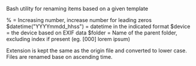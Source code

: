 Bash utility for renaming items based on a given template

% = Increasing number, increase number for leading zeros
$datetime("YYYYmmdd_hhss") = datetime in the indicated format
$device = the device based on EXIF data
$folder = Name of the parent folder, excluding index if present (eg. [000] lorem ipsum)

Extension is kept the same as the origin file and converted to lower case.
Files are renamed base on ascending time.